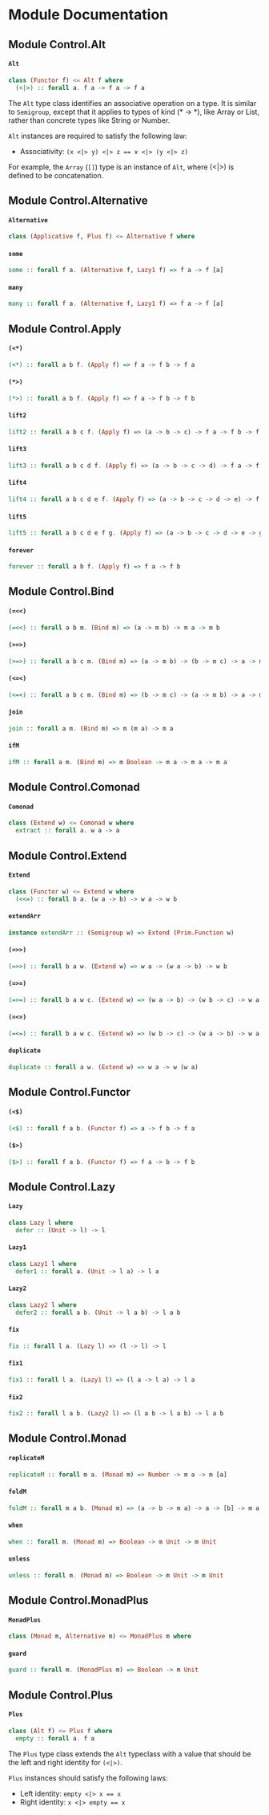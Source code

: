 # Module Documentation

## Module Control.Alt

#### `Alt`

``` purescript
class (Functor f) <= Alt f where
  (<|>) :: forall a. f a -> f a -> f a
```

The `Alt` type class identifies an associative operation on a type.
It is similar to `Semigroup`, except that it applies to types of
kind (* -> *), like Array or List, rather than concrete types like
String or Number.

`Alt` instances are required to satisfy the following law:

- Associativity: `(x <|> y) <|> z == x <|> (y <|> z)`

For example, the `Array` (`[]`) type is an instance of `Alt`, where
(<|>) is defined to be concatenation.


## Module Control.Alternative

#### `Alternative`

``` purescript
class (Applicative f, Plus f) <= Alternative f where
```


#### `some`

``` purescript
some :: forall f a. (Alternative f, Lazy1 f) => f a -> f [a]
```


#### `many`

``` purescript
many :: forall f a. (Alternative f, Lazy1 f) => f a -> f [a]
```



## Module Control.Apply

#### `(<*)`

``` purescript
(<*) :: forall a b f. (Apply f) => f a -> f b -> f a
```


#### `(*>)`

``` purescript
(*>) :: forall a b f. (Apply f) => f a -> f b -> f b
```


#### `lift2`

``` purescript
lift2 :: forall a b c f. (Apply f) => (a -> b -> c) -> f a -> f b -> f c
```


#### `lift3`

``` purescript
lift3 :: forall a b c d f. (Apply f) => (a -> b -> c -> d) -> f a -> f b -> f c -> f d
```


#### `lift4`

``` purescript
lift4 :: forall a b c d e f. (Apply f) => (a -> b -> c -> d -> e) -> f a -> f b -> f c -> f d -> f e
```


#### `lift5`

``` purescript
lift5 :: forall a b c d e f g. (Apply f) => (a -> b -> c -> d -> e -> g) -> f a -> f b -> f c -> f d -> f e -> f g
```


#### `forever`

``` purescript
forever :: forall a b f. (Apply f) => f a -> f b
```



## Module Control.Bind

#### `(=<<)`

``` purescript
(=<<) :: forall a b m. (Bind m) => (a -> m b) -> m a -> m b
```


#### `(>=>)`

``` purescript
(>=>) :: forall a b c m. (Bind m) => (a -> m b) -> (b -> m c) -> a -> m c
```


#### `(<=<)`

``` purescript
(<=<) :: forall a b c m. (Bind m) => (b -> m c) -> (a -> m b) -> a -> m c
```


#### `join`

``` purescript
join :: forall a m. (Bind m) => m (m a) -> m a
```


#### `ifM`

``` purescript
ifM :: forall a m. (Bind m) => m Boolean -> m a -> m a -> m a
```



## Module Control.Comonad

#### `Comonad`

``` purescript
class (Extend w) <= Comonad w where
  extract :: forall a. w a -> a
```



## Module Control.Extend

#### `Extend`

``` purescript
class (Functor w) <= Extend w where
  (<<=) :: forall b a. (w a -> b) -> w a -> w b
```


#### `extendArr`

``` purescript
instance extendArr :: (Semigroup w) => Extend (Prim.Function w)
```


#### `(=>>)`

``` purescript
(=>>) :: forall b a w. (Extend w) => w a -> (w a -> b) -> w b
```


#### `(=>=)`

``` purescript
(=>=) :: forall b a w c. (Extend w) => (w a -> b) -> (w b -> c) -> w a -> c
```


#### `(=<=)`

``` purescript
(=<=) :: forall b a w c. (Extend w) => (w b -> c) -> (w a -> b) -> w a -> c
```


#### `duplicate`

``` purescript
duplicate :: forall a w. (Extend w) => w a -> w (w a)
```



## Module Control.Functor

#### `(<$)`

``` purescript
(<$) :: forall f a b. (Functor f) => a -> f b -> f a
```


#### `($>)`

``` purescript
($>) :: forall f a b. (Functor f) => f a -> b -> f b
```



## Module Control.Lazy

#### `Lazy`

``` purescript
class Lazy l where
  defer :: (Unit -> l) -> l
```


#### `Lazy1`

``` purescript
class Lazy1 l where
  defer1 :: forall a. (Unit -> l a) -> l a
```


#### `Lazy2`

``` purescript
class Lazy2 l where
  defer2 :: forall a b. (Unit -> l a b) -> l a b
```


#### `fix`

``` purescript
fix :: forall l a. (Lazy l) => (l -> l) -> l
```


#### `fix1`

``` purescript
fix1 :: forall l a. (Lazy1 l) => (l a -> l a) -> l a
```


#### `fix2`

``` purescript
fix2 :: forall l a b. (Lazy2 l) => (l a b -> l a b) -> l a b
```



## Module Control.Monad

#### `replicateM`

``` purescript
replicateM :: forall m a. (Monad m) => Number -> m a -> m [a]
```


#### `foldM`

``` purescript
foldM :: forall m a b. (Monad m) => (a -> b -> m a) -> a -> [b] -> m a
```


#### `when`

``` purescript
when :: forall m. (Monad m) => Boolean -> m Unit -> m Unit
```


#### `unless`

``` purescript
unless :: forall m. (Monad m) => Boolean -> m Unit -> m Unit
```



## Module Control.MonadPlus

#### `MonadPlus`

``` purescript
class (Monad m, Alternative m) <= MonadPlus m where
```


#### `guard`

``` purescript
guard :: forall m. (MonadPlus m) => Boolean -> m Unit
```



## Module Control.Plus

#### `Plus`

``` purescript
class (Alt f) <= Plus f where
  empty :: forall a. f a
```

The `Plus` type class extends the `Alt` typeclass with a value that
should be the left and right identity for `(<|>)`.

`Plus` instances should satisfy the following laws:

- Left identity: `empty <|> x == x`
- Right identity: `x <|> empty == x`